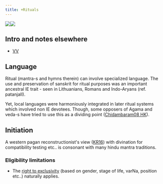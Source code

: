 ```yaml
---
title: +Rituals
---
```



![](http://upload.wikimedia.org/wikipedia/commons/thumb/5/54/Chakra_ayudhapurusha.jpg/220px-Chakra_ayudhapurusha.jpg)![](http://upload.wikimedia.org/wikipedia/en/c/c0/Krishnamacharya_scorpion.jpg)

## Intro and notes elsewhere
- [VV](https://vvasuki.github.io/saMskAra/kalpa/general/benefits/)

## Language

Ritual (mantra-s and hymns therein) can involve specialized language. The use and preservation of sanskrit for ritual purposes was an important ancestral IE trait - seen in Lithuanians, Romans and Indo-Aryans (ref. patanjalI).

Yet, local languages were harmoniously integrated in later ritual systems which involved non IE devotees. Though, some opposers of Agama and veda-s have tried to use this as a dividing point ([Chidambaram08 HK](https://haindavakeralam.com/atheist-assault-shiva-temple-hk14653)).

## Initiation

A western pagan reconstructionist's view ([KR16](https://krasskova.wordpress.com/2016/06/23/thoughts-on-initiation/)) with divination for compatibility testing etc.. is consonant with many hindu mantra traditions.

### Eligibility limitations

- The [right to exclusivity](../communal-support/exclusivity/) (based on gender, stage of life, varNa, position etc..) naturally applies.
